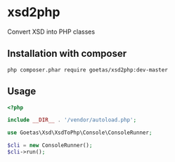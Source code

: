 xsd2php
=======

Convert XSD into PHP classes

Installation with composer
--------------------------

`php composer.phar require goetas/xsd2php:dev-master`

Usage
-----


``` php
<?php

include __DIR__ . '/vendor/autoload.php';

use Goetas\Xsd\XsdToPhp\Console\ConsoleRunner;

$cli = new ConsoleRunner();
$cli->run();
```

